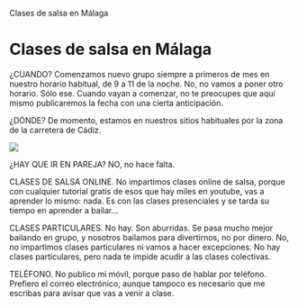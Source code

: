 Clases de salsa en Málaga

# Clases de salsa en Málaga 

¿CUANDO? Comenzamos nuevo grupo siempre a primeros de mes en nuestro horario habitual, de 9 a 11 de la noche. No, no vamos a poner otro horario. Sólo ese.
Cuando vayan a comenzar, no te preocupes que aquí mismo publicaremos la fecha con una cierta anticipación.

¿DÓNDE? De momento, estamos en nuestros sitios habituales por la zona de la carretera de Cádiz.

<img src="http://clasesdesalsaenmalaga.com/horario-clases-salsa-bachata-malaga.gif">

¿HAY QUE IR EN PAREJA? NO, no hace falta.

CLASES DE SALSA ONLINE. No impartimos clases online de salsa, porque con cualquier tutorial gratis de esos que hay miles en youtube, vas a aprender lo mismo: nada. Es con las clases presenciales y se tarda su tiempo en aprender a bailar...

CLASES PARTICULARES. No hay. Son aburridas. Se pasa mucho mejor bailando en grupo, y nosotros bailamos para divertirnos, no por dinero. No, no impartimos clases particulares ni vamos a hacer excepciones. No hay clases particulares, pero nada te impide acudir a las clases colectivas.

TELÉFONO. No publico mi móvil, porque paso de hablar por teléfono. Prefiero el correo electrónico, aunque tampoco es necesario que me escribas para avisar que vas a venir a clase.





